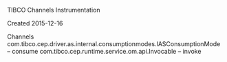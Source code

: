 TIBCO Channels Instrumentation

Created 2015-12-16

Channels
com.tibco.cep.driver.as.internal.consumptionmodes.IASConsumptionMode – consume
com.tibco.cep.runtime.service.om.api.Invocable – invoke
